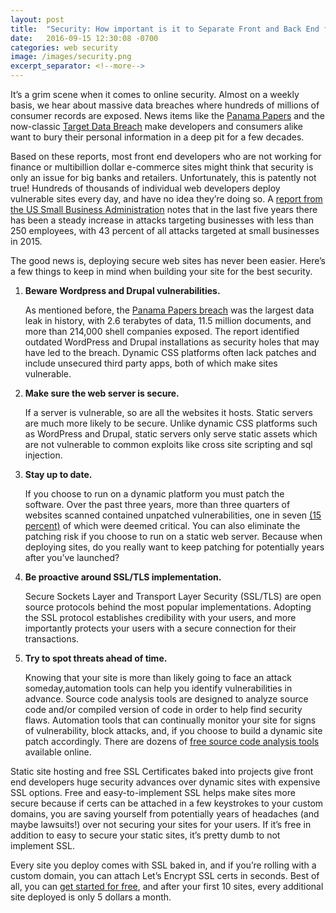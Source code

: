 ```yaml
---
layout: post
title:  "Security: How important is it to Separate Front and Back End for Web Development?"
date:   2016-09-15 12:30:08 -0700
categories: web security
image: /images/security.png
excerpt_separator: <!--more-->
---
```


It’s a grim scene when it comes to online security. Almost on a weekly basis, we hear about massive data breaches where hundreds of millions of consumer records are exposed. News items like the [Panama Papers](http://www.forbes.com/sites/thomasbrewster/2016/04/05/panama-papers-amazon-encryption-epic-leak/#666ce9411df5) and the now-classic [Target Data Breach](http://www.forbes.com/sites/paularosenblum/2014/01/17/the-target-data-breach-is-becoming-a-nightmare/#e0e9eaf4b29b) make developers and consumers alike want to bury their personal information in a deep pit for a few decades. 
 
<!--more-->

Based on these reports, most front end developers who are not working for finance or multibillion dollar e-commerce sites might think that security is only an issue for big banks and retailers. Unfortunately, this is patently not true! Hundreds of thousands of individual web developers deploy vulnerable sites every day, and have no idea they’re doing so.  A [report from the US Small Business Administration](https://www.sbir.gov/tutorials/cyber-security/tutorial-1) notes that in the last five years there has been a steady increase in attacks targeting businesses with less than 250 employees, with 43 percent of all attacks targeted at small businesses in 2015. 

The good news is, deploying secure web sites has never been easier.  Here’s a few things to keep in mind when building your site for the best security.

1.  **Beware Wordpress and Drupal vulnerabilities.**  
   
    As mentioned before, the [Panama Papers breach](http://www.forbes.com/sites/thomasbrewster/2016/04/05/panama-papers-amazon-encryption-epic-leak/#27a9457d1df5) was the largest data leak in history, with 2.6 terabytes of data, 11.5 million documents, and more than 214,000 shell companies exposed. The report identified outdated WordPress and Drupal installations as security holes that may have led to the breach. Dynamic CSS platforms often lack patches and include unsecured third party apps, both of which make sites vulnerable. 

2.  **Make sure the web server is secure.**  
 
    If a server is vulnerable, so are all the websites it hosts. Static servers are much more likely to be secure. Unlike dynamic CSS platforms such as WordPress and Drupal, static servers only serve static assets which are not vulnerable to common exploits like cross site scripting and sql injection.

3.  **Stay up to date.**  

    If you choose to run on a dynamic platform you must patch the software. Over the past three years, more than three quarters of websites scanned contained unpatched vulnerabilities, one in seven [(15 percent)](http://www.pcworld.com/article/3092859/security/you-have-a-website-you-have-cybersecurity-risk.html) of which were deemed critical. You can also eliminate the patching risk if you choose to run on a static web server. Because when deploying sites, do you really want to keep patching for potentially years after you’ve launched?

4.  **Be proactive around SSL/TLS implementation.**  

    Secure Sockets Layer and Transport Layer Security (SSL/TLS) are open source protocols behind the most popular implementations. Adopting the SSL protocol establishes credibility with your users, and more importantly protects your users with a secure connection for their transactions.

5.  **Try to spot threats ahead of time.**  

    Knowing that your site is more than likely going to face an attack someday,automation tools can help you identify vulnerabilities in advance. Source code analysis tools are designed to analyze source code and/or compiled version of code in order to help find security flaws. Automation tools that can continually monitor your site for signs of vulnerability, block attacks, and, if you choose to build a dynamic site patch accordingly. There are dozens of [free source code analysis tools](https://www.owasp.org/index.php/Source_Code_Analysis_Tools) available online.

Static site hosting and free SSL Certificates baked into projects give front end developers huge security advances over dynamic sites with expensive SSL options. Free and easy-to-implement SSL helps make sites more secure because if certs can be attached in a few keystrokes to your custom domains, you are saving yourself from potentially years of headaches (and maybe lawsuits!) over not securing your sites for your users. If it’s free in addition to easy to secure your static sites, it’s pretty dumb to not implement SSL. 

Every site you deploy comes with SSL baked in, and if you’re rolling with a custom domain, you can attach Let’s Encrypt SSL certs in seconds. Best of all, you can [get started for free](https://www.pubstorm.com/signup), and after your first 10 sites, every additional site deployed is only 5 dollars a month.
